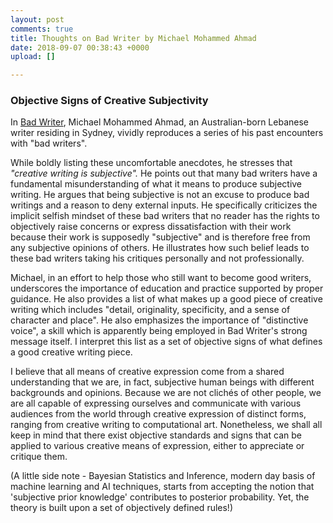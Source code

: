 ```yaml
---
layout: post
comments: true
title: Thoughts on Bad Writer by Michael Mohammed Ahmad
date: 2018-09-07 00:38:43 +0000
upload: []

---
```

### Objective Signs of Creative Subjectivity

In [Bad Writer](https://sydneyreviewofbooks.com/bad-writer/), Michael Mohammed Ahmad, an Australian-born Lebanese writer residing in Sydney, vividly reproduces a series of his past encounters with "bad writers". 

While boldly listing these uncomfortable anecdotes, he stresses that _"creative writing is subjective"._ He points out that many bad writers have a fundamental misunderstanding of what it means to produce subjective writing. He argues that being subjective is not an excuse to produce bad writings and a reason to deny external inputs. He specifically criticizes the implicit selfish mindset of these bad writers that no reader has the rights to objectively raise concerns or express dissatisfaction with their work because their work is supposedly "subjective" and is therefore free from any subjective opinions of others. He illustrates how such belief leads to these bad writers taking his critiques personally and not professionally. 

Michael, in an effort to help those who still want to become good writers, underscores the importance of education and practice supported by proper guidance. He also provides a list of what makes up a good piece of creative writing which includes "detail, originality, specificity, and a sense of character and place". He also emphasizes the importance of "distinctive voice", a skill which is apparently being employed in Bad Writer's strong message itself.  I interpret this list as a set of objective signs of what defines a good creative writing piece.

I believe that all means of creative expression come from a shared understanding that we are, in fact, subjective human beings with different backgrounds and opinions. Because we are not clichés of other people, we are all capable of expressing ourselves and communicate with various audiences from the world through creative expression of distinct forms, ranging from creative writing to computational art. Nonetheless, we shall all keep in mind that there exist objective standards and signs that can be applied to various creative means of expression, either to appreciate or critique them. 

(A little side note - Bayesian Statistics and Inference, modern day basis of machine learning and AI techniques, starts from accepting the notion that 'subjective prior knowledge' contributes to posterior probability. Yet, the theory is built upon a set of objectively defined rules!)